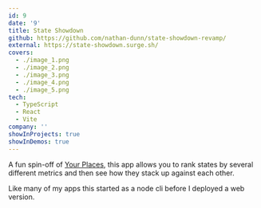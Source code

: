 ```yaml
---
id: 9
date: '9'
title: State Showdown
github: https://github.com/nathan-dunn/state-showdown-revamp/
external: https://state-showdown.surge.sh/
covers:
  - ./image_1.png
  - ./image_2.png
  - ./image_3.png
  - ./image_4.png
  - ./image_5.png
tech:
  - TypeScript
  - React
  - Vite
company: ''
showInProjects: true
showInDemos: true
---
```


A fun spin-off of [Your Places](https://yourplaces.surge.sh/), this app allows you to rank states by several different metrics and then see how they stack up against each other.

Like many of my apps this started as a node cli before I deployed a web version.
